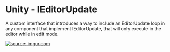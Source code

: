 # Unity - IEditorUpdate

A custom interface that introduces a way to include an EditorUpdate loop in any component that implement IEditorUpdate, that will only execute in the editor while in edit mode.

<a href="https://imgur.com/WOm1k71.png"><img src="https://imgur.com/WOm1k71.png" title="source: imgur.com" /></a>
